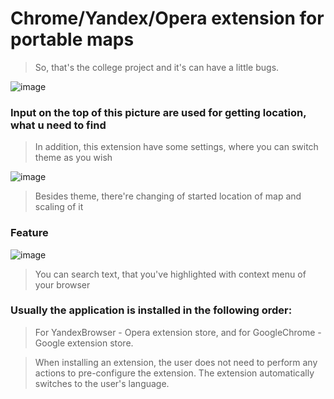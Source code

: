 # Chrome/Yandex/Opera extension for portable maps

> So, that's the college project and it's can have a little bugs.

![image](https://user-images.githubusercontent.com/78340117/177608789-2139e21e-bc50-495b-9c2d-8de66997589d.png)

### Input on the top of this picture are used for getting location, what u need to find 

> In addition, this extension have some settings, where you can switch theme as you wish

![image](https://user-images.githubusercontent.com/78340117/177609281-8b213b79-fbc7-4f43-a11d-ad8ef749c688.png)

> Besides theme, there're changing of started location of map and scaling of it

### Feature
![image](https://user-images.githubusercontent.com/78340117/177610036-8b494bb2-fbf2-4f8f-ade6-cb240c1ff13a.png)
> You can search text, that you've highlighted with context menu of your browser



### Usually the application is installed in the following order:

> For YandexBrowser - Opera extension store, and for GoogleChrome - Google extension store.

> When installing an extension, the user does not need to perform any actions to pre-configure the extension. The extension automatically switches to the user's language.

